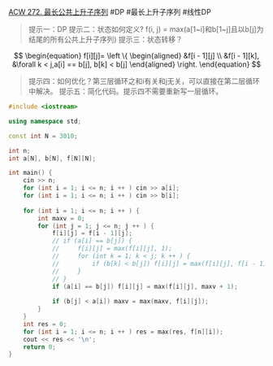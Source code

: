 [ACW 272. 最长公共上升子序列](https://www.acwing.com/problem/content/274/)
#DP #最长上升子序列 #线性DP 
>提示一：DP
>提示二：状态如何定义? f(i, j) = max(a[1~i]和b[1~j]且以b[j]为结尾的所有公共上升子序列)
>提示三：状态转移？


$$
\begin{equation} 
f[i][j]=
\left
\{ 
\begin{aligned} 
&f[i - 1][j] \\
&f[i - 1][k], &\forall k < j,a[i] == b[j], b[k] < b[j]
\end{aligned} 
\right. 
\end{equation}
$$
>提示四：如何优化？第三层循环之和i有关和j无关，可以直接在第二层循环中解决。
>提示五：简化代码。提示四不需要重新写一层循环。

~~~c++
#include <iostream>

using namespace std; 

const int N = 3010; 

int n; 
int a[N], b[N], f[N][N]; 

int main() {
    cin >> n; 
    for (int i = 1; i <= n; i ++ ) cin >> a[i]; 
    for (int i = 1; i <= n; i ++ ) cin >> b[i]; 
    
    for (int i = 1; i <= n; i ++ ) {
        int maxv = 0;
        for (int j = 1; j <= n; j ++ ) {
            f[i][j] = f[i - 1][j];
            // if (a[i] == b[j]) {
            //     f[i][j] = max(f[i][j], 1); 
            //     for (int k = 1; k < j; k ++ ) {
            //         if (b[k] < b[j]) f[i][j] = max(f[i][j], f[i - 1][k] + 1); 
            //     }
            // }
            if (a[i] == b[j]) f[i][j] = max(f[i][j], maxv + 1); 
            
            if (b[j] < a[i]) maxv = max(maxv, f[i][j]); 
        }
    }
    int res = 0; 
    for (int i = 1; i <= n; i ++ ) res = max(res, f[n][i]);
    cout << res << '\n';
    return 0; 
}
~~~